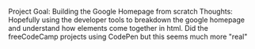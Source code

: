 Project Goal:
Building the Google Homepage from scratch
Thoughts:
Hopefully using the developer tools to breakdown the google homepage
and understand how elements come together in html.
Did the freeCodeCamp projects using CodePen but this seems much more "real"